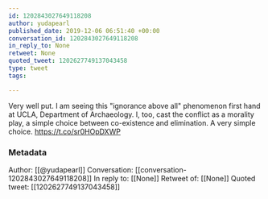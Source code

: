 ```yaml
---
id: 1202843027649118208
author: yudapearl
published_date: 2019-12-06 06:51:40 +00:00
conversation_id: 1202843027649118208
in_reply_to: None
retweet: None
quoted_tweet: 1202627749137043458
type: tweet
tags:

---
```


Very well put. I am seeing this "ignorance above all" phenomenon first hand at UCLA, Department of Archaeology. I, too, cast the conflict as a morality play, a simple choice between co-existence and elimination. A very simple choice. https://t.co/sr0HOpDXWP

### Metadata

Author: [[@yudapearl]]
Conversation: [[conversation-1202843027649118208]]
In reply to: [[None]]
Retweet of: [[None]]
Quoted tweet: [[1202627749137043458]]
